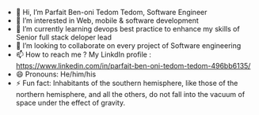 - 👋 Hi, I’m Parfait Ben-oni Tedom Tedom, Software Engineer
- 👀 I’m interested in Web, mobile & software development
- 🌱 I’m currently learning devops best practice to enhance my skills of Senior full stack deloper lead
- 💞️ I’m looking to collaborate on every project of Software engineering
- 📫 How to reach me ? My LinkdIn profile : https://www.linkedin.com/in/parfait-ben-oni-tedom-tedom-496bb6135/
- 😄 Pronouns: He/him/his
- ⚡ Fun fact: Inhabitants of the southern hemisphere, like those of the northern hemisphere, and all the others, do not fall into the vacuum of space under the effect of gravity.

<!---
ParfaitParadoxe/ParfaitParadoxe is a ✨ special ✨ repository because its `README.md` (this file) appears on your GitHub profile.
You can click the Preview link to take a look at your changes.
--->
